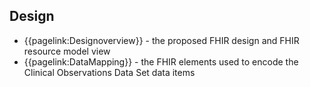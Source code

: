 ## Design

* {{pagelink:Designoverview}} - the proposed FHIR design and FHIR resource model view
* {{pagelink:DataMapping}} - the FHIR elements used to encode the Clinical Observations Data Set data items


